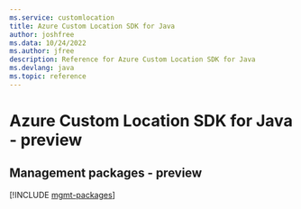 ```yaml
---
ms.service: customlocation
title: Azure Custom Location SDK for Java
author: joshfree
ms.data: 10/24/2022
ms.author: jfree
description: Reference for Azure Custom Location SDK for Java
ms.devlang: java
ms.topic: reference
---
```

# Azure Custom Location SDK for Java - preview

## Management packages - preview
[!INCLUDE [mgmt-packages](custom-location-mgmt-index.md)]